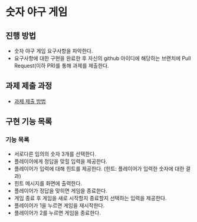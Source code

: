 # 숫자 야구 게임
## 진행 방법
* 숫자 야구 게임 요구사항을 파악한다.
* 요구사항에 대한 구현을 완료한 후 자신의 github 아이디에 해당하는 브랜치에 Pull Request(이하 PR)를 통해 과제를 제출한다.

## 과제 제출 과정
* [과제 제출 방법](https://github.com/next-step/nextstep-docs/tree/master/precourse)

## 구현 기능 목록
### 기능 목록
* 서로다른 임의의 숫자 3개를 선택한다. 
* 플레이어에게 정답을 맞힐 입력을 제공한다. 
* 플레이어가 입력에 대해 힌트를 제공한다. (힌트: 플레이어가 입력한 숫자에 대한 결과)
* 힌트 메시지를 화면에 출력한다.
* 플레이어가 정답을 맞히면 게임을 종료한다. 
* 게임 종료 후 게임을 새로 시작할지 종료할지 선택하는 입력을 제공한다. 
* 플레이어가 1을 누르면 게임을 재시작한다.
* 플레이어가 2를 누르면 게임을 종료한다. 

